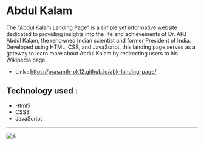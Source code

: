 # Abdul Kalam

The "Abdul Kalam Landing Page" is a simple yet informative website dedicated to providing insights into the life and achievements of Dr. APJ Abdul Kalam, the renowned Indian scientist and former President of India. Developed using HTML, CSS, and JavaScript, this landing page serves as a gateway to learn more about Abdul Kalam by redirecting users to his Wikipedia page.

- Link : https://prasanth-pk12.github.io/abk-landing-page/

## Technology used :

- Html5
- CSS3
- JavaScript

---
![4](https://github.com/prasanth-pk12/Abdul-kalam-landing-page/assets/87668644/e551254a-a8bf-4d45-a83b-0dc6a256fbb6)

